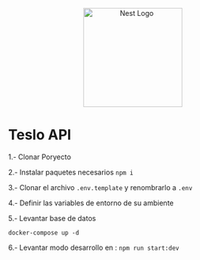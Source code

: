 <p align="center">
  <a href="http://nestjs.com/" target="blank"><img src="https://nestjs.com/img/logo-small.svg" width="200" alt="Nest Logo" /></a>
</p>

# Teslo API

1.- Clonar Poryecto

2.- Instalar paquetes necesarios
```npm i```

3.- Clonar el archivo ```.env.template``` y renombrarlo a ```.env```

4.- Definir las variables de entorno de su ambiente

5.-  Levantar base de datos
```
docker-compose up -d
```

6.- Levantar modo desarrollo en : ```npm run start:dev```